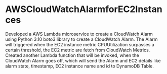 # AWSCloudWatchAlarmforEC2Instances
Developed a AWS Lambda microservice to create a CloudWatch Alarm using Python 3.10 boto3 library to create a CloudWatch Alarm.
The Alarm will triggered when the EC2 instance metric CPUUtilization surpasses a certain threshold, the EC2 metric are fetch from CloudWatch Metrics.
Created another Lambda function that will be invoked, when the CloudWatch Alarm goes off, which will send the Alarm and EC2 details like alarm state, timestamp, EC2 instance name and id to DynamoDB Table.
